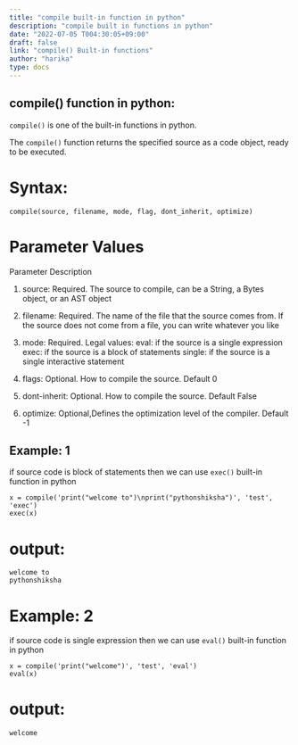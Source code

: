 ```yaml
---
title: "compile built-in function in python"
description: "compile built in functions in python"
date: "2022-07-05 T004:30:05+09:00"
draft: false
link: "compile() Built-in functions"
author: "harika"
type: docs
---
```


## compile() function in python:
`compile()` is one of the built-in functions in python.

The `compile()` function returns the specified source as a code object,
ready to be executed.

# Syntax:
```
compile(source, filename, mode, flag, dont_inherit, optimize)
```
# Parameter Values
Parameter 	Description

1. source: Required. The source to compile, can be a String, a Bytes object, or an AST object

2. filename: Required. The name of the file that the source comes from. If the source does not come from a file, you can write whatever you like

3. mode: Required. Legal values:
   eval: if the source is a single expression
   exec: if the source is a block of statements
   single: if the source is a single interactive statement

4. flags: Optional. How to compile the source. Default 0

5. dont-inherit: Optional. How to compile the source. Default False

6. optimize: Optional,Defines the optimization level of the compiler.
 Default -1


## Example: 1
if source code is block of statements then we can use `exec()` built-in function in python
```
x = compile('print("welcome to")\nprint("pythonshiksha")', 'test', 'exec')
exec(x) 
```
# output:
```
welcome to
pythonshiksha
```
# Example: 2
if source code is single expression then we can use `eval()` built-in function in python
```
x = compile('print("welcome")', 'test', 'eval')
eval(x) 
```
# output:
```
welcome
```





